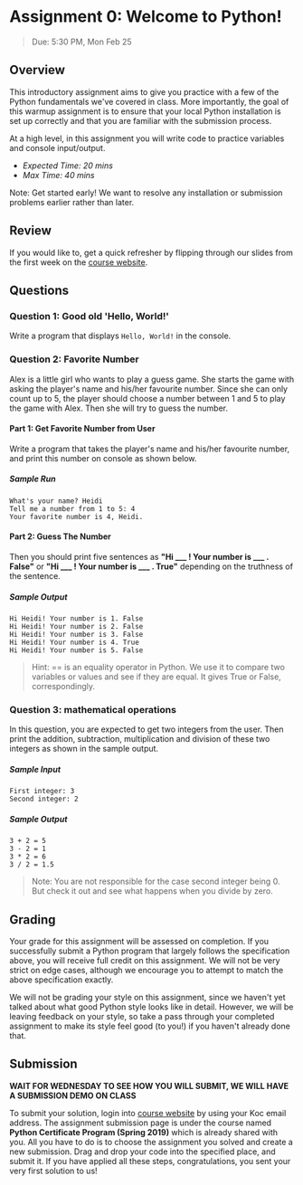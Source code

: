 # Assignment 0: Welcome to Python!
> Due: 5:30 PM, Mon Feb 25

## Overview

This introductory assignment aims to give you practice with a few of the Python fundamentals we've covered in class. More importantly, the goal of this warmup assignment is to ensure that your local Python installation is set up correctly and that you are familiar with the submission process.

At a high level, in this assignment you will write code to practice variables and console input/output.

- *Expected Time: 20 mins*
- *Max Time: 40 mins*

Note: Get started early! We want to resolve any installation or submission problems earlier rather than later.

## Review

If you would like to, get a quick refresher by flipping through our slides from the first week on the [course website](https://koltpython.github.io/lecture).

## Questions

### Question 1: Good old 'Hello, World!'
Write a program that displays ```Hello, World!``` in the console.

### Question 2: Favorite Number

Alex is a little girl who wants to play a guess game. She starts the game with asking the player's name and his/her favourite number. Since she can only count up to 5, the player should choose a number between 1 and 5 to play the game with Alex. Then she will try to guess the number.

#### Part 1: Get Favorite Number from User

Write a program that takes the player's name and his/her favourite number, and print this number on console as shown below.

##### Sample Run
```
What's your name? Heidi
Tell me a number from 1 to 5: 4
Your favorite number is 4, Heidi.
```

#### Part 2: Guess The Number

Then you should print five sentences as __"Hi ___ ! Your number is ___ . False"__ or __"Hi ___ ! Your number is ___ . True"__ depending on the truthness of the sentence. 



##### Sample Output
```
Hi Heidi! Your number is 1. False
Hi Heidi! Your number is 2. False
Hi Heidi! Your number is 3. False
Hi Heidi! Your number is 4. True
Hi Heidi! Your number is 5. False
```


> Hint: == is an equality operator in Python. We use it to compare two variables or values and see if they are equal. It gives True or False, correspondingly.

### Question 3: mathematical operations

In this question, you are expected to get two integers from the user. Then print the addition, subtraction, multiplication and division of these two integers as shown in the sample output. 

##### Sample Input
```
First integer: 3
Second integer: 2
```

##### Sample Output
```
3 + 2 = 5
3 - 2 = 1
3 * 2 = 6
3 / 2 = 1.5
```

> Note: You are not responsible for the case second integer being 0. But check it out and see what happens when you divide by zero.

## Grading

Your grade for this assignment will be assessed on completion. If you successfully submit a Python program that largely follows the specification above, you will receive full credit on this assignment. We will not be very strict on edge cases, although we encourage you to attempt to match the above specification exactly.

We will not be grading your style on this assignment, since we haven't yet talked about what good Python style looks like in detail. However, we will be leaving feedback on your style, so take a pass through your completed assignment to make its style feel good (to you!) if you haven't already done that.

## Submission
**WAIT FOR WEDNESDAY TO SEE HOW YOU WILL SUBMIT, WE WILL HAVE A SUBMISSION DEMO ON CLASS**

To submit your solution, login into [course website](https://okpy.org) by using your Koc email address. The assignment submission page is under the course named **Python Certificate Program (Spring 2019)** which is already shared with you. All you have to do is to choose the assignment you solved and create a new submission. Drag and drop your code into the specified place, and submit it. If you have applied all these steps, congratulations, you sent your very first solution to us!
